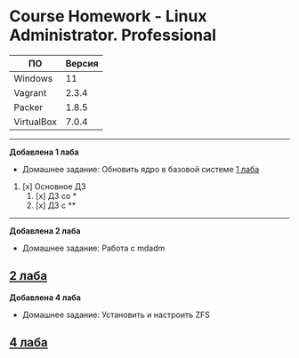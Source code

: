 # **Course Homework - Linux Administrator. Professional**


| ПО         | Версия | 
| ---        | ---    | 
| Windows    | 11     | 
| Vagrant    | 2.3.4  | 
| Packer     | 1.8.5  | 
| VirtualBox | 7.0.4  | 

---
**Добавлена 1 лаба**
- Домашнее задание: Обновить ядро в базовой системе
[1 лаба](https://github.com/grigorievap/OTUS/tree/main/Lab_1)
1. [x] Основное ДЗ
   1. [x] ДЗ со *
   1. [x] ДЗ с **
---

**Добавлена 2 лаба**
- Домашнее задание: Работа с mdadm

[2 лаба](https://github.com/grigorievap/OTUS/tree/main/Lab_2)
---

**Добавлена 4 лаба**
- Домашнее задание: Установить и настроить ZFS

[4 лаба](https://github.com/grigorievap/OTUS/tree/main/Lab_4)
---

